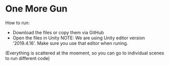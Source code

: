 # One More Gun

How to run:
- Download the files or copy them via GitHub
- Open the files in Unity
NOTE:
We are using Unity editor version '2019.4.16'. Make sure you use that editor when runing.

(Everything is scattered at the moement, so you can go to individual scenes to run different code)